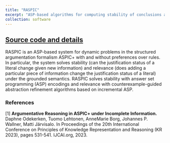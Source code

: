 ```yaml
---
title: "RASPIC"
excerpt: "ASP-based algorithms for computing stability of conclusions and relevance of new information in abstract rule-based argumentation (ASPIC+) [Link to repository](https://bitbucket.org/coreo-group/raspic/)"
collection: software
---
```


## [Source code and details](https://bitbucket.org/coreo-group/raspic/)

RASPIC is an ASP-based system for dynamic problems in the structured argumentation formalism ASPIC+ with and without preferences over rules. In particular, the system solves stability (can the justification status of a literal change given new information) and relevance (does adding a particular piece of information change the justification status of a literal) under the grounded semantics. RASPIC solves stability with answer set programming (ASP) encodings and relevance with counterexample-guided abstraction refinement algorithms based on incremental ASP.

### References
[1] **Argumentative Reasoning in ASPIC+ under Incomplete Information.** Daphne Odekerken, Tuomo Lehtonen, AnneMarie Borg, Johannes P. Wallner, Matti Järvisalo. In Proceedings of the 20th International Conference on Principles of Knowledge Representation and Reasoning (KR 2023), pages 531-541. IJCAI.org, 2023.
